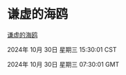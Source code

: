 # 谦虚的海鸥
[谦虚的海鸥](http://219.139.197.74:56308/qxdho/course/base/hotlink/index.php)

2024年 10月 30日 星期三 15:30:01 CST

2024年 10月 30日 星期三 07:30:01 GMT
